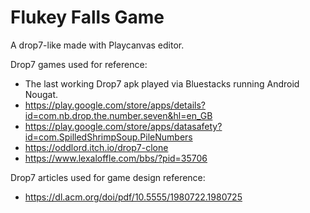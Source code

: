 # Flukey Falls Game

A drop7-like made with Playcanvas editor.

Drop7 games used for reference:
* The last working Drop7 apk played via Bluestacks running Android Nougat.
* https://play.google.com/store/apps/details?id=com.nb.drop.the.number.seven&hl=en_GB
* https://play.google.com/store/apps/datasafety?id=com.SpilledShrimpSoup.PileNumbers
* https://oddlord.itch.io/drop7-clone
* https://www.lexaloffle.com/bbs/?pid=35706

Drop7 articles used for game design reference:
* https://dl.acm.org/doi/pdf/10.5555/1980722.1980725
